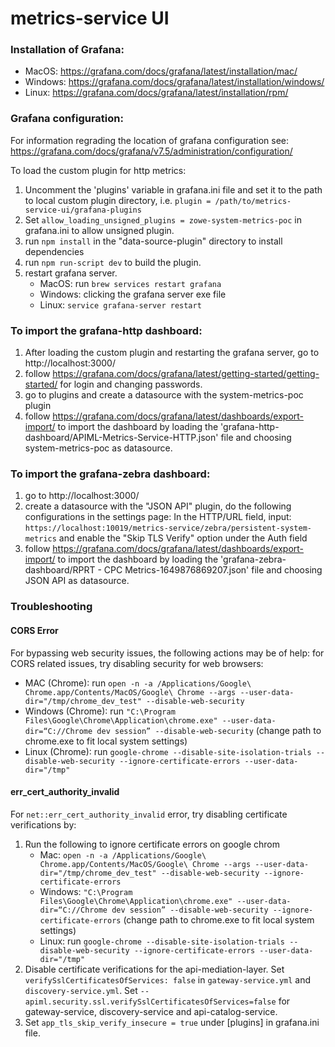 # metrics-service UI

### Installation of Grafana:
* MacOS: https://grafana.com/docs/grafana/latest/installation/mac/
* Windows: https://grafana.com/docs/grafana/latest/installation/windows/
* Linux: https://grafana.com/docs/grafana/latest/installation/rpm/

### Grafana configuration:
For information regrading the location of grafana configuration see: https://grafana.com/docs/grafana/v7.5/administration/configuration/

To load the custom plugin for http metrics:
1. Uncomment the 'plugins' variable in grafana.ini file and set it to the path to local custom plugin directory, i.e. ```plugin = /path/to/metrics-service-ui/grafana-plugins```
2. Set ```allow_loading_unsigned_plugins = zowe-system-metrics-poc``` in grafana.ini to allow unsigned plugin.
3. run ```npm install``` in the "data-source-plugin" directory to install dependencies
4. run ```npm run-script dev``` to build the plugin.
5. restart grafana server.
   * MacOS: run ```brew services restart grafana```
   * Windows: clicking the  grafana server exe file
   * Linux: ```service grafana-server restart```

### To import the grafana-http dashboard:
1. After loading the custom plugin and restarting the grafana server, go to http://localhost:3000/
2. follow https://grafana.com/docs/grafana/latest/getting-started/getting-started/ for login and changing passwords.
3. go to plugins and create a datasource with the system-metrics-poc plugin
4. follow https://grafana.com/docs/grafana/latest/dashboards/export-import/ to import the dashboard by loading the 'grafana-http-dashboard/APIML-Metrics-Service-HTTP.json' file and choosing system-metrics-poc as datasource.

### To import the grafana-zebra dashboard:
1. go to http://localhost:3000/
2. create a datasource with the "JSON API" plugin, do the following configurations in the settings page:
   In the HTTP/URL field, input: ```https://localhost:10019/metrics-service/zebra/persistent-system-metrics```
   and enable the "Skip TLS Verify" option under the Auth field
3. follow https://grafana.com/docs/grafana/latest/dashboards/export-import/ to import the dashboard by loading the 'grafana-zebra-dashboard/RPRT - CPC Metrics-1649876869207.json' file and choosing JSON API as datasource.

### Troubleshooting
#### CORS Error
For bypassing web security issues, the following actions may be of help:
for CORS related issues, try disabling security for web browsers:
* MAC (Chrome): run ```open -n -a /Applications/Google\ Chrome.app/Contents/MacOS/Google\ Chrome --args --user-data-dir="/tmp/chrome_dev_test" --disable-web-security```
* Windows (Chrome): run ```"C:\Program Files\Google\Chrome\Application\chrome.exe" --user-data-dir=“C://Chrome dev session” --disable-web-security``` (change path to chrome.exe to fit local system settings)
* Linux (Chrome): run ```google-chrome --disable-site-isolation-trials --disable-web-security --ignore-certificate-errors --user-data-dir="/tmp"```
#### err_cert_authority_invalid
For ```net::err_cert_authority_invalid``` error, try disabling certificate verifications by:
1. Run the following to ignore certificate errors on google chrom
   * Mac:  ```open -n -a /Applications/Google\ Chrome.app/Contents/MacOS/Google\ Chrome --args --user-data-dir="/tmp/chrome_dev_test" --disable-web-security --ignore-certificate-errors```
   * Windows: ```"C:\Program Files\Google\Chrome\Application\chrome.exe" --user-data-dir=“C://Chrome dev session” --disable-web-security --ignore-certificate-errors``` (change path to chrome.exe to fit local system settings)
   * Linux: run ```google-chrome --disable-site-isolation-trials --disable-web-security --ignore-certificate-errors --user-data-dir="/tmp"```
2. Disable certificate verifications for the api-mediation-layer. Set ```verifySslCertificatesOfServices: false``` in ```gateway-service.yml``` and ```discovery-service.yml```.
   Set ```--apiml.security.ssl.verifySslCertificatesOfServices=false``` for gateway-service, discovery-service and api-catalog-service.
3. Set ```app_tls_skip_verify_insecure = true``` under [plugins] in grafana.ini file.

